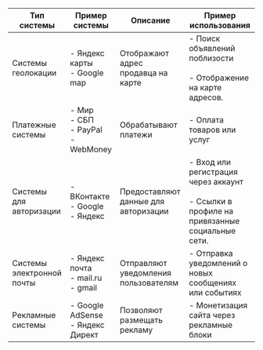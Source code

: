 
| **Тип системы**           | **Пример системы**                      | **Описание**                         | **Пример использования**                                                                       |
| ------------------------- | --------------------------------------- | ------------------------------------ | ---------------------------------------------------------------------------------------------- |
| Системы геолокации        | - Яндекс карты<br>- Google map          | Отображают адрес продавца на карте   | - Поиск объявлений поблизости<br><br>- Отображение на карте адресов.                           |
| Платежные системы         | - Мир<br>- СБП<br>- PayPal<br>-WebMoney | Обрабатывают платежи                 | - Оплата товаров или услуг                                                                     |
| Системы для авторизации   | - ВКонтакте<br>- Google<br>- Яндекс     | Предоставляют данные для авторизации | - Вход или регистрация через аккаунт<br><br>- Ссылки в профиле на привязанные социальные сети. |
| Системы электронной почты | - Яндекс почта<br>- mail.ru<br>- gmail  | Отправляют уведомления пользователям | - Отправка уведомлений о новых сообщениях или событиях                                         |
| Рекламные системы         | - Google AdSense<br>- Яндекс Директ     | Позволяют размещать рекламу          | - Монетизация сайта через рекламные блоки                                                      |
